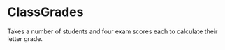 # ClassGrades

Takes a number of students and four exam scores each to calculate their letter grade.
